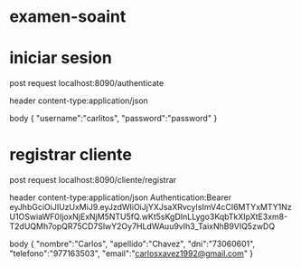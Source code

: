 # examen-soaint

# iniciar sesion
post request
localhost:8090/authenticate

header
content-type:application/json

body
{
"username":"carlitos",
"password":"password"
}

# registrar cliente
post request
localhost:8090/cliente/registrar

header
content-type:application/json
Authentication:Bearer eyJhbGciOiJIUzUxMiJ9.eyJzdWIiOiJjYXJsaXRvcyIsImV4cCI6MTYxMTY1NzU1OSwiaWF0IjoxNjExNjM5NTU5fQ.wKt5sKgDInLLygo3KqbTkXIpXtE3xm8-T2dUQMh7opQR75CD7SlwY2Oy7HLdWAuu9vIh3_TaixNhB9VIQ5zwDQ

body
{
"nombre":"Carlos",
"apellido":"Chavez",
"dni":"73060601",
"telefono":"977163503",
"email":"carlosxavez1992@gmail.com"
}
